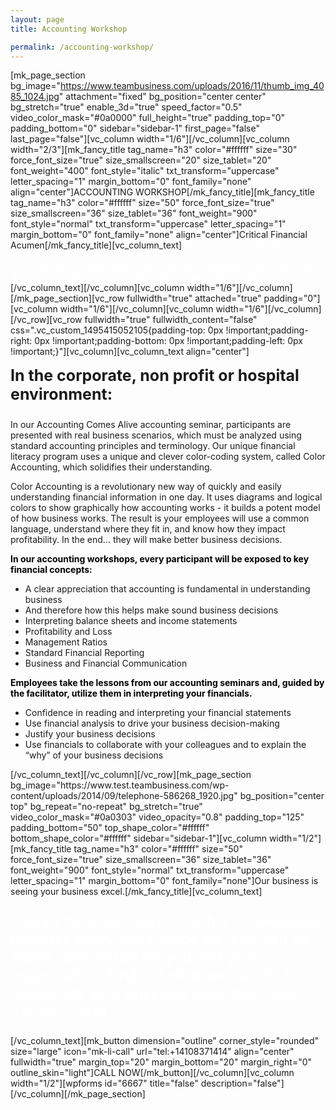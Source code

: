```yaml
---
layout: page
title: Accounting Workshop

permalink: /accounting-workshop/
---
```

[mk_page_section bg_image="https://www.teambusiness.com/uploads/2016/11/thumb_img_4085_1024.jpg" attachment="fixed" bg_position="center center" bg_stretch="true" enable_3d="true" speed_factor="0.5" video_color_mask="#0a0000" full_height="true" padding_top="0" padding_bottom="0" sidebar="sidebar-1" first_page="false" last_page="false"][vc_column width="1/6"][/vc_column][vc_column width="2/3"][mk_fancy_title tag_name="h3" color="#ffffff" size="30" force_font_size="true" size_smallscreen="20" size_tablet="20" font_weight="400" font_style="italic" txt_transform="uppercase" letter_spacing="1" margin_bottom="0" font_family="none" align="center"]ACCOUNTING WORKSHOP[/mk_fancy_title][mk_fancy_title tag_name="h3" color="#ffffff" size="50" force_font_size="true" size_smallscreen="36" size_tablet="36" font_weight="900" font_style="normal" txt_transform="uppercase" letter_spacing="1" margin_bottom="0" font_family="none" align="center"]Critical Financial Acumen[/mk_fancy_title][vc_column_text]<span style="color: #fff;">Whether in the corporate, non-profit or hospital environment, accounting can be a difficult topic to learn and understand. Understanding accounting is fundamental to knowing the “business” of your business and making sound business decisions.</span>[/vc_column_text][/vc_column][vc_column width="1/6"][/vc_column][/mk_page_section][vc_row fullwidth="true" attached="true" padding="0"][vc_column width="1/6"][/vc_column][vc_column width="1/6"][/vc_column][/vc_row][vc_row fullwidth="true" fullwidth_content="false" css=".vc_custom_1495415052105{padding-top: 0px !important;padding-right: 0px !important;padding-bottom: 0px !important;padding-left: 0px !important;}"][vc_column][vc_column_text align="center"]
<p style="font-size: 25px; margin-top: 15px; text-align: left;"><strong>
In the corporate, non profit or hospital environment:</strong></p>
<p style="text-align: left;">In our Accounting Comes Alive accounting seminar, participants are presented with real business scenarios, which must be analyzed using standard accounting principles and terminology. Our unique financial literacy program uses a unique and clever color-coding system, called Color Accounting, which solidifies their understanding.</p>
<p style="text-align: left;">Color Accounting is a revolutionary new way of quickly and easily understanding financial information in one day. It uses diagrams and logical colors to show graphically how accounting works - it builds a potent model of how business works. The result is your employees will use a common language, understand where they fit in, and know how they impact profitability. In the end... they will make better business decisions.</p>
<p style="text-align: left;"><strong style="color: #000;">In our accounting workshops, every participant will be exposed to key financial concepts:</strong></p>

<ul style="text-align: left;">
 	<li style="text-align: left;">A clear appreciation that accounting is fundamental in understanding business</li>
 	<li style="text-align: left;">And therefore how this helps make sound business decisions</li>
 	<li style="text-align: left;">Interpreting balance sheets and income statements</li>
 	<li style="text-align: left;">Profitability and Loss</li>
 	<li style="text-align: left;">Management Ratios</li>
 	<li style="text-align: left;">Standard Financial Reporting</li>
 	<li style="text-align: left;">Business and Financial Communication</li>
</ul>
<p style="text-align: left;"><strong style="color: #000;">Employees take the lessons from our accounting seminars and, guided by the facilitator, utilize them in interpreting your financials.</strong></p>

<ul>
 	<li style="text-align: left;">Confidence in reading and interpreting your financial statements</li>
 	<li style="text-align: left;">Use financial analysis to drive your business decision-making</li>
 	<li style="text-align: left;">Justify your business decisions</li>
 	<li style="text-align: left;">Use financials to collaborate with your colleagues and to explain the “why” of your business decisions</li>
</ul>
[/vc_column_text][/vc_column][/vc_row][mk_page_section bg_image="https://www.test.teambusiness.com/wp-content/uploads/2014/09/telephone-586268_1920.jpg" bg_position="center top" bg_repeat="no-repeat" bg_stretch="true" video_color_mask="#0a0303" video_opacity="0.8" padding_top="125" padding_bottom="50" top_shape_color="#ffffff" bottom_shape_color="#ffffff" sidebar="sidebar-1"][vc_column width="1/2"][mk_fancy_title tag_name="h3" color="#ffffff" size="50" force_font_size="true" size_smallscreen="36" size_tablet="36" font_weight="900" font_style="normal" txt_transform="uppercase" letter_spacing="1" margin_bottom="0" font_family="none"]Our business is seeing your business excel.[/mk_fancy_title][vc_column_text]
<p style="color: #fff; font-size: 24px;">Every interaction begins with a conversation because every experience we lead can be easily customized for you and your organization. Find out what we can do to accelerate your business education. Call 410-837-1414</p>
[/vc_column_text][mk_button dimension="outline" corner_style="rounded" size="large" icon="mk-li-call" url="tel:+14108371414" align="center" fullwidth="true" margin_top="20" margin_bottom="20" margin_right="0" outline_skin="light"]CALL NOW[/mk_button][/vc_column][vc_column width="1/2"][wpforms id="6667" title="false" description="false"][/vc_column][/mk_page_section]
